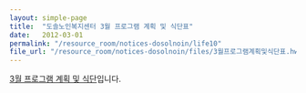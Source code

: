 ```yaml
---
layout: simple-page
title:  "도솔노인복지센터 3월 프로그램 계획 및 식단표"
date:   2012-03-01
permalink: "/resource_room/notices-dosolnoin/life10"
file_url: "/resource_room/notices-dosolnoin/files/3월프로그램계획및식단표.hwp"
---
```


[3월 프로그램 계획 및 식단](/resource_room/notices-dosolnoin/files/3월프로그램계획및식단표.hwp)입니다.
